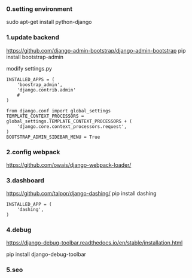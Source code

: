 ### 0.setting environment
sudo apt-get install python-django

### 1.update backend
https://github.com/django-admin-bootstrap/django-admin-bootstrap
pip install bootstrap-admin

modify settings.py
```
INSTALLED_APPS = (
    'boostrap_admin',
    'django.contrib.admin'
    #
)

from django.conf import global_settings
TEMPLATE_CONTEXT_PROCESSORS = global_settings.TEMPLATE_CONTEXT_PROCESSORS + (
    'django.core.context_processors.request',
)
BOOTSTRAP_ADMIN_SIDEBAR_MENU = True
```

### 2.config webpack
https://github.com/owais/django-webpack-loader/

### 3.dashboard
https://github.com/talpor/django-dashing/
pip install dashing
```
INSTALLED_APP = (
    'dashing',
)
```
### 4.debug
https://django-debug-toolbar.readthedocs.io/en/stable/installation.html

pip install django-debug-toolbar

### 5.seo

